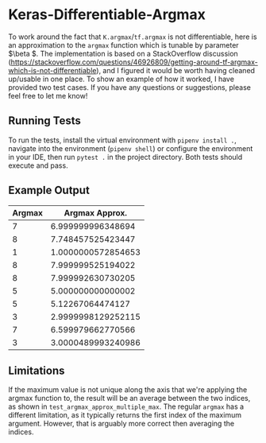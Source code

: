 # Keras-Differentiable-Argmax #

To work around the fact that `K.argmax`/`tf.argmax` is not differentiable, here is an approximation to the `argmax` function which is tunable by parameter $\beta $. The implementation is based on a StackOverflow discussion (https://stackoverflow.com/questions/46926809/getting-around-tf-argmax-which-is-not-differentiable), and I figured it would be worth having cleaned up/usable in one place. To show an example of how it worked, I have provided two test cases. If you have any questions or suggestions, please feel free to let me know!

## Running Tests ##

To run the tests, install the virtual environment with `pipenv install .`, navigate into the environment (`pipenv shell`) or configure the environment in your IDE, then run `pytest .` in the project directory. Both tests should execute and pass.

## Example Output ##
| Argmax | Argmax Approx. |
| --- | --- |
|7| 6.999999996348694|
|8| 7.748457525423447|
|1| 1.0000000572854653|
|8| 7.999999525194022|
|8| 7.999992630730205|
|5| 5.000000000000002|
|5| 5.12267064474127|
|3| 2.9999998129252115|
|7| 6.599979662770566|
|3| 3.0000489993240986|


## Limitations ##

If the maximum value is not unique along the axis that we're applying the argmax function to, the result will be an average between the two indices, as shown in `test_argmax_approx_multiple_max`. The regular `argmax` has a different limitation, as it typically returns the first index of the maximum argument. However, that is arguably more correct then averaging the indices.

